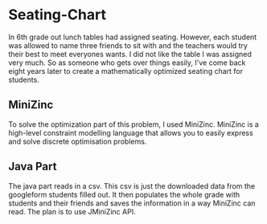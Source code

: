 # Seating-Chart
In 6th grade out lunch tables had assigned seating. However, each student was allowed to name three friends to sit with and the teachers would try their best to meet everyones wants. I did not like the table I was assigned very much. So as someone who gets over things easily, I've come back eight years later to create a mathematically optimized seating chart for students.

## MiniZinc
To solve the optimization part of this problem, I used MiniZinc. MiniZinc is a high-level constraint modelling language that allows you to easily express and solve discrete optimisation problems.

## Java Part
The java part reads in a csv. This csv is just the downloaded data from the googleform students filled out. It then populates the whole grade with students and their friends and saves the information in a way MiniZinc can read. The plan is to use JMiniZinc API.
